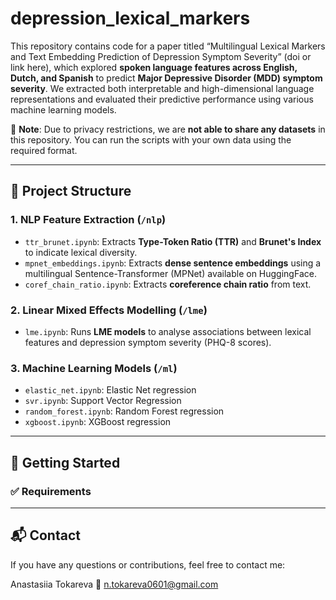 # depression_lexical_markers

This repository contains code for a paper titled “Multilingual Lexical Markers and Text Embedding Prediction of Depression Symptom Severity” (doi or link here), which explored **spoken language features across English, Dutch, and Spanish** to predict **Major Depressive Disorder (MDD) symptom severity**. We extracted both interpretable and high-dimensional language representations and evaluated their predictive performance using various machine learning models.

📌 **Note**: Due to privacy restrictions, we are **not able to share any datasets** in this repository. You can run the scripts with your own data using the required format.

---

## 📂 Project Structure

### 1. NLP Feature Extraction (`/nlp`)
- `ttr_brunet.ipynb`: Extracts **Type-Token Ratio (TTR)** and **Brunet's Index** to indicate lexical diversity.
- `mpnet_embeddings.ipynb`: Extracts **dense sentence embeddings** using a multilingual Sentence-Transformer (MPNet) available on HuggingFace.
- `coref_chain_ratio.ipynb`: Extracts **coreference chain ratio** from text.

### 2. Linear Mixed Effects Modelling (`/lme`)
- `lme.ipynb`: Runs **LME models** to analyse associations between lexical features and depression symptom severity (PHQ-8 scores).

### 3. Machine Learning Models (`/ml`)
- `elastic_net.ipynb`: Elastic Net regression
- `svr.ipynb`: Support Vector Regression
- `random_forest.ipynb`: Random Forest regression
- `xgboost.ipynb`: XGBoost regression

---

## 🚀 Getting Started

### ✅ Requirements



---

## 📬 Contact

If you have any questions or contributions, feel free to contact me:

Anastasiia Tokareva
📧 n.tokareva0601@gmail.com

